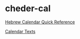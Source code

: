# cheder-cal


[Hebrew Calendar Quick Reference](files/quickref.pdf)

[Calendar Texts](files/calendarTexts.pdf)

